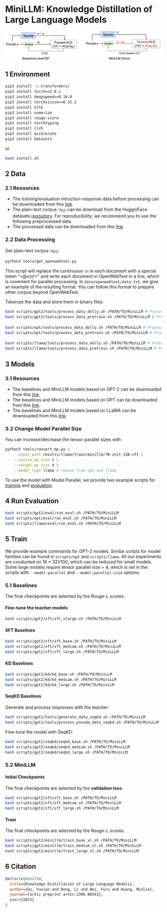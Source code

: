 # MiniLLM: Knowledge Distillation of Large Language Models

![Method](./figures/method.png)
## 1 Environment
```bash
pip3 install -e transformers/
pip3 install torch==2.0.1
pip3 install deepspeed==0.10.0
pip3 install torchvision==0.15.2
pip3 install nltk
pip3 install numerize
pip3 install rouge-score
pip3 install torchtyping
pip3 install rich
pip3 install accelerate
pip3 install datasets
```
or
```bash
bash install.sh
```

## 2 Data
### 2.1 Resources
+ The training/evaluation intruction-response data before processing can be downloaded from this [link](https://conversationhub.blob.core.windows.net/beit-share-public/MiniLLM/data.tar?sv=2021-10-04&st=2023-06-08T11%3A16%3A02Z&se=2033-06-09T11%3A16%3A00Z&sr=c&sp=r&sig=N4pfCVmSeq4L4tS8QbrFVsX6f6q844eft8xSuXdxU48%3D).
+ The plain-text corpus $\mathcal{D}_\text{PT}$ can be download from the HugginFace datasets [repository](https://huggingface.co/datasets/openwebtext). For reproducibility, we recommend you to use the following preprocessed data.
+ The processed data can be downloaded from this [link](https://conversationhub.blob.core.windows.net/beit-share-public/MiniLLM/processed_data.tar?sv=2021-10-04&st=2023-06-08T11%3A16%3A02Z&se=2033-06-09T11%3A16%3A00Z&sr=c&sp=r&sig=N4pfCVmSeq4L4tS8QbrFVsX6f6q844eft8xSuXdxU48%3D).


### 2.2 Data Processing
Get plain-text corpus $\mathcal{D}_\text{PT}$:
```bash
python3 tools/get_openwebtext.py
```
This script will replace the continuous `\n` in each document with a special token "<@x(x!>" and write each document in OpenWebText in a line, which is covenient for parallel processing. In `data/openwebtext/data.txt`, we give an example of the resulting format. You can follow this format to prepare other corpus beyond OpenWebText.

Tokenize the data and store them in binary files:
```bash
bash scripts/gpt2/tools/process_data_dolly.sh /PATH/TO/MiniLLM # Process Dolly Train / Validation Data
bash scripts/gpt2/tools/process_data_pretrain.sh /PATH/TO/MiniLLM # Process OpenWebText Train / Validation Data

bash scripts/opt/tools/process_data_dolly.sh /PATH/TO/MiniLLM # Process Dolly Train / Validation Data
bash scripts/opt/tools/process_data_pretrain.sh /PATH/TO/MiniLLM # Process RoBERTa Corpus Train / Validation Data

bash scripts/llama/tools/process_data_dolly.sh /PATH/TO/MiniLLM # Process Dolly Train / Validation Data
bash scripts/llama/tools/process_data_pretrain.sh /PATH/TO/MiniLLM # Process RoBERTa Corpus Train / Validation Data
```

## 3 Models
### 3.1 Resources
+ The baselines and MiniLLM models based on GPT-2 can be downloaded from this [link](https://conversationhub.blob.core.windows.net/beit-share-public/MiniLLM/gpt2.tar?sv=2021-10-04&st=2023-06-08T11%3A16%3A02Z&se=2033-06-09T11%3A16%3A00Z&sr=c&sp=r&sig=N4pfCVmSeq4L4tS8QbrFVsX6f6q844eft8xSuXdxU48%3D).
+ The baselines and MiniLLM models based on OPT can be downloaded from this [link](https://conversationhub.blob.core.windows.net/beit-share-public/MiniLLM/opt.tar?sv=2021-10-04&st=2023-06-08T11%3A16%3A02Z&se=2033-06-09T11%3A16%3A00Z&sr=c&sp=r&sig=N4pfCVmSeq4L4tS8QbrFVsX6f6q844eft8xSuXdxU48%3D).
+ The baselines and MiniLLM models based on LLaMA can be downloaded from this [link](https://conversationhub.blob.core.windows.net/beit-share-public/MiniLLM/llama.tar?sv=2021-10-04&st=2023-06-08T11%3A16%3A02Z&se=2033-06-09T11%3A16%3A00Z&sr=c&sp=r&sig=N4pfCVmSeq4L4tS8QbrFVsX6f6q844eft8xSuXdxU48%3D).

### 3.2 Change Model Parallel Size
You can increase/decrease the tensor parallel sizes with
```bash
python3 tools/convert_mp.py \
    --input_path results/llama/train/minillm/7B-init-13B-sft \
    --source_mp_size 1 \
    --target_mp_size 4 \
    --model_type llama # choose from opt and llama
```
To use the model with Model Parallel, we provide two example scripts for [training](https://github.com/microsoft/LMOps/tree/main/minillm/scripts/llama/sft/sft_7B_mp4.sh) and [evaluation](https://github.com/microsoft/LMOps/tree/main/minillm/scripts/llama/sft/eval_main_dolly_mp4.sh).

## 4 Run Evaluation
```bash
bash scripts/gpt2/eval/run_eval.sh /PATH/TO/MiniLLM
bash scripts/opt/eval/run_eval.sh /PATH/TO/MiniLLM
bash scripts/llama/eval/run_eval.sh /PATH/TO/MiniLLM
```

## 5 Train
We provide example commands for GPT-2 models. Similar scripts for model families can be found in `scripts/opt` and `scripts/llama`. All our experiments are conducted on 16 \* 32V100, which can be reduced for small models.
Some large models require tensor parallel size = 4, which is set in the scripts with `--model-parallel` and `--model-parallel-size` options.

### 5.1 Baselines
The final checkpoints are selected by the Rouge-L scores.
#### Fine-tune the teacher models
```bash
bash scripts/gpt2/sft/sft_xlarge.sh /PATH/TO/MiniLLM
```
#### SFT Baselines
```bash
bash scripts/gpt2/sft/sft_base.sh /PATH/TO/MiniLLM
bash scripts/gpt2/sft/sft_medium.sh /PATH/TO/MiniLLM
bash scripts/gpt2/sft/sft_large.sh /PATH/TO/MiniLLM
```

#### KD Baselines
```bash
bash scripts/gpt2/kd/kd_base.sh /PATH/TO/MiniLLM
bash scripts/gpt2/kd/kd_medium.sh /PATH/TO/MiniLLM
bash scripts/gpt2/kd/kd_large.sh /PATH/TO/MiniLLM
```

#### SeqKD Baselines
Generate and process responses with the teacher:
```bash
bash scripts/gpt2/tools/generate_data_seqkd.sh /PATH/TO/MiniLLM
bash scripts/gpt2/tools/process_pseudo_data_seqkd.sh /PATH/TO/MiniLLM
```
Fine-tune the model with SeqKD:
```bash
bash scripts/gpt2/seqkd/seqkd_base.sh /PATH/TO/MiniLLM
bash scripts/gpt2/seqkd/seqkd_medium.sh /PATH/TO/MiniLLM
bash scripts/gpt2/seqkd/seqkd_large.sh /PATH/TO/MiniLLM
```

### 5.2 MiniLLM
#### Initial Checkpoints
The final checkpoints are selected by the **validation loss**.
```bash
bash scripts/gpt2/sft/sft_base.sh /PATH/TO/MiniLLM
bash scripts/gpt2/sft/sft_medium.sh /PATH/TO/MiniLLM
bash scripts/gpt2/sft/sft_large.sh /PATH/TO/MiniLLM
```

#### Train
The final checkpoints are selected by the Rouge-L scores.
```bash
bash scripts/gpt2/minillm/train_base_xl.sh /PATH/TO/MiniLLM
bash scripts/gpt2/minillm/train_medium_xl.sh /PATH/TO/MiniLLM
bash scripts/gpt2/minillm/train_large_xl.sh /PATH/TO/MiniLLM
```

## 6 Citation
```bibtex
@article{minillm,
  title={Knowledge Distillation of Large Language Models},
  author={Gu, Yuxian and Dong, Li and Wei, Furu and Huang, Minlie},
  journal={arXiv preprint arXiv:2306.08543},
  year={2023}
}
```